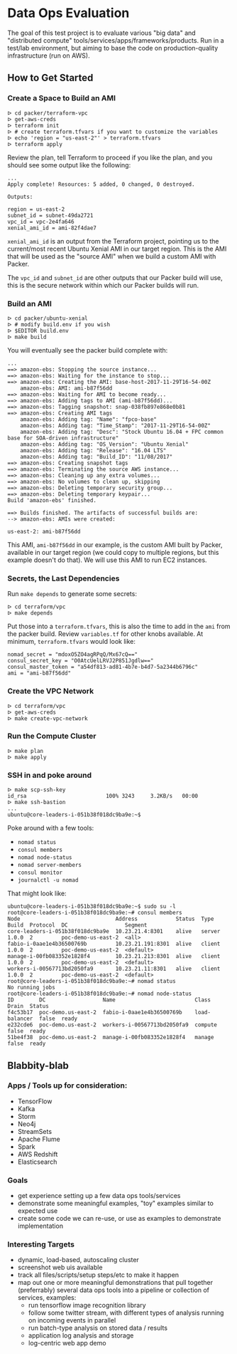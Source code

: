 # Data Ops Evaluation

The goal of this test project is to evaluate various "big data" and "distributed
compute" tools/services/apps/frameworks/products. Run in a test/lab environment,
but aiming to base the code on production-quality infrastructure (run on AWS).


## How to Get Started

### Create a Space to Build an AMI

```
ᐅ cd packer/terraform-vpc
ᐅ get-aws-creds
ᐅ terraform init
ᐅ # create terraform.tfvars if you want to customize the variables
ᐅ echo 'region = "us-east-2"' > terraform.tfvars
ᐅ terraform apply
```

Review the plan, tell Terraform to proceed if you like the plan, and you should
see some output like the following:

```
...
Apply complete! Resources: 5 added, 0 changed, 0 destroyed.

Outputs:

region = us-east-2
subnet_id = subnet-49da2721
vpc_id = vpc-2e4fa646
xenial_ami_id = ami-82f4dae7
```

`xenial_ami_id` is an output from the Terraform project, pointing us to the
current/most recent Ubuntu Xenial AMI in our target region. This is the AMI that
will be used as the "source AMI" when we build a custom AMI with Packer.

The `vpc_id` and `subnet_id` are other outputs that our Packer build will use,
this is the secure network within which our Packer builds will run.


### Build an AMI

```
ᐅ cd packer/ubuntu-xenial
ᐅ # modify build.env if you wish
ᐅ $EDITOR build.env
ᐅ make build
```

You will eventually see the packer build complete with:

```
...
==> amazon-ebs: Stopping the source instance...
==> amazon-ebs: Waiting for the instance to stop...
==> amazon-ebs: Creating the AMI: base-host-2017-11-29T16-54-00Z
    amazon-ebs: AMI: ami-b87f56dd
==> amazon-ebs: Waiting for AMI to become ready...
==> amazon-ebs: Adding tags to AMI (ami-b87f56dd)...
==> amazon-ebs: Tagging snapshot: snap-038fb897e868e0b81
==> amazon-ebs: Creating AMI tags
    amazon-ebs: Adding tag: "Name": "fpco-base"
    amazon-ebs: Adding tag: "Time_Stamp": "2017-11-29T16-54-00Z"
    amazon-ebs: Adding tag: "Desc": "Stock Ubuntu 16.04 + FPC common base for SOA-driven infrastructure"
    amazon-ebs: Adding tag: "OS_Version": "Ubuntu Xenial"
    amazon-ebs: Adding tag: "Release": "16.04 LTS"
    amazon-ebs: Adding tag: "Build_ID": "11/08/2017"
==> amazon-ebs: Creating snapshot tags
==> amazon-ebs: Terminating the source AWS instance...
==> amazon-ebs: Cleaning up any extra volumes...
==> amazon-ebs: No volumes to clean up, skipping
==> amazon-ebs: Deleting temporary security group...
==> amazon-ebs: Deleting temporary keypair...
Build 'amazon-ebs' finished.

==> Builds finished. The artifacts of successful builds are:
--> amazon-ebs: AMIs were created:

us-east-2: ami-b87f56dd
```

This AMI, `ami-b87f56dd` in our example, is the custom AMI built by Packer,
available in our target region (we could copy to multiple regions, but this
example doesn't do that). We will use this AMI to run EC2 instances.

### Secrets, the Last Dependencies

Run `make depends` to generate some secrets:

```
ᐅ cd terraform/vpc
ᐅ make depends
```

Put those into a `terraform.tfvars`, this is also the time to add in the `ami`
from the packer build. Review `variables.tf` for other knobs available. At
minimum, `terraform.tfvars` would look like:

```
nomad_secret = "mdoxO5ZO4agRPqQ/Mx67cQ=="
consul_secret_key = "O0AtcUelLRVJ2P851Jgdlw=="
consul_master_token = "a54df813-ad81-4b7e-b4d7-5a2344b6796c"
ami = "ami-b87f56dd"
```

### Create the VPC Network

```
ᐅ cd terraform/vpc
ᐅ get-aws-creds
ᐅ make create-vpc-network
```


### Run the Compute Cluster

```
ᐅ make plan
ᐅ make apply
```

### SSH in and poke around

```
ᐅ make scp-ssh-key
id_rsa                         100% 3243     3.2KB/s   00:00    
ᐅ make ssh-bastion
...
ubuntu@core-leaders-i-051b38f018dc9ba9e:~$
```

Poke around with a few tools:

* `nomad status`
* `consul members`
* `nomad node-status`
* `nomad server-members`
* `consul monitor`
* `journalctl -u nomad`

That might look like:

```
ubuntu@core-leaders-i-051b38f018dc9ba9e:~$ sudo su -l
root@core-leaders-i-051b38f018dc9ba9e:~# consul members
Node                              Address            Status  Type    Build  Protocol  DC                  Segment
core-leaders-i-051b38f018dc9ba9e  10.23.21.4:8301    alive   server  1.0.0  2         poc-demo-us-east-2  <all>
fabio-i-0aae1e4b36500769b         10.23.21.191:8301  alive   client  1.0.0  2         poc-demo-us-east-2  <default>
manage-i-00fb083352e1828f4        10.23.21.213:8301  alive   client  1.0.0  2         poc-demo-us-east-2  <default>
workers-i-00567713bd2050fa9       10.23.21.11:8301   alive   client  1.0.0  2         poc-demo-us-east-2  <default>
root@core-leaders-i-051b38f018dc9ba9e:~# nomad status
No running jobs
root@core-leaders-i-051b38f018dc9ba9e:~# nomad node-status
ID        DC                  Name                         Class          Drain  Status
f4c53b17  poc-demo.us-east-2  fabio-i-0aae1e4b36500769b    load-balancer  false  ready
e232cde6  poc-demo.us-east-2  workers-i-00567713bd2050fa9  compute        false  ready
51be4f38  poc-demo.us-east-2  manage-i-00fb083352e1828f4   manage         false  ready
```


## Blabbity-blab

### Apps / Tools up for consideration:

* TensorFlow
* Kafka
* Storm
* Neo4j
* StreamSets
* Apache Flume
* Spark
* AWS Redshift
* Elasticsearch


### Goals

* get experience setting up a few data ops tools/services
* demonstrate some meaningful examples, "toy" examples similar to expected use
* create some code we can re-use, or use as examples to demonstrate implementation


### Interesting Targets

* dynamic, load-based, autoscaling cluster
* screenshot web uis available
* track all files/scripts/setup steps/etc to make it happen
* map out one or more meaningful demonstrations that pull together (preferrably)
  several data ops tools into a pipeline or collection of services, examples:
    * run tensorflow image recognition library
    * follow some twitter stream, with different types of analysis running on
      incoming events in parallel
    * run batch-type analysis on stored data / results
    * application log analysis and storage
    * log-centric web app demo
